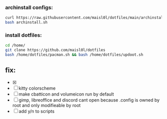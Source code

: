 ### archinstall configs:
```sh
curl https://raw.githubusercontent.com/maisl0l/dotfiles/main/archinstall.sh --output archinstall.sh
bash archinstall.sh
```

### install dotfiles:
```sh
cd /home/
git clone https://github.com/maisl0l/dotfiles
bash /home/dotfiles/pacman.sh && bash /home/dotfiles/updoot.sh
```
## fix:

- [x] 
- [ ] kitty colorscheme
- [ ] make cbatticon and volumeicon run by default
- [ ] gimp, libreoffice and discord cant open because .config is owned by root and only modifieable by root 
- [ ] add y/n to scripts
